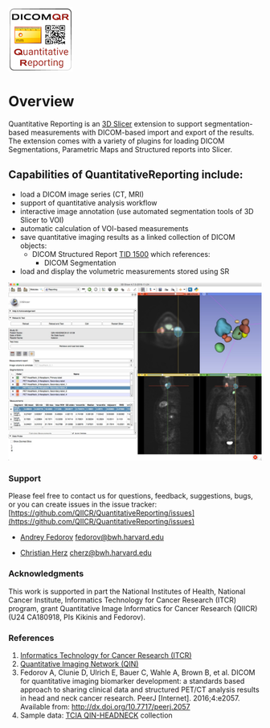 ![](Resources/Icons/ReportingLogo128px.png)

# Overview

Quantitative Reporting is an [3D Slicer](http://slicer.org) extension to support segmentation-based measurements with DICOM-based import and export of the results. The extension comes with a variety of plugins for loading DICOM Segmentations, Parametric Maps and Structured reports into Slicer.

## Capabilities of QuantitativeReporting include:

* load a DICOM image series (CT, MRI)
* support of quantitative analysis workflow 
* interactive image annotation (use automated segmentation tools of 3D Slicer to VOI)
* automatic calculation of VOI-based measurements
* save quantitative imaging results as a linked collection of DICOM objects: 
  * DICOM Structured Report [TID 1500](http://dicom.nema.org/medical/dicom/current/output/chtml/part16/chapter_A.html#sect_TID_1500) which references:
    * DICOM Segmentation 
* load and display the volumetric measurements stored using SR

![](Resources/Screenshots/QuantitativeReporting-screenshot.jpg)

### Support

Please feel free to contact us for questions, feedback, suggestions, bugs, or you can create issues in the issue tracker: [https://github.com/QIICR/QuantitativeReporting/issues](https://github.com/QIICR/QuantitativeReporting/issues)

* [Andrey Fedorov](https://github.com/fedorov) fedorov@bwh.harvard.edu

* [Christian Herz](https://github.com/che85) cherz@bwh.harvard.edu

### Acknowledgments

This work is supported in part the National Institutes of Health, National Cancer Institute, Informatics Technology for Cancer Research (ITCR) program, grant Quantitative Image Informatics for Cancer Research (QIICR) (U24 CA180918, PIs Kikinis and Fedorov).

### References

1. [Informatics Technology for Cancer Research (ITCR)](http://itcr.nci.nih.gov/)
2. [Quantitative Imaging Network (QIN)](http://imaging.cancer.gov/programsandresources/specializedinitiatives/qin)
3. Fedorov A, Clunie D, Ulrich E, Bauer C, Wahle A, Brown B, et al. DICOM for quantitative imaging biomarker development: a standards based approach to sharing clinical data and structured PET/CT analysis results in head and neck cancer research. PeerJ [Internet]. 2016;4:e2057. Available from: http://dx.doi.org/10.7717/peerj.2057
4. Sample data: [TCIA QIN-HEADNECK](https://wiki.cancerimagingarchive.net/display/Public/QIN-HEADNECK) collection

